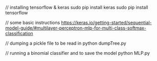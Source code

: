 // installing tensorflow & keras
sudo pip install keras
sudo pip install tensorflow

// some basic instructions
https://keras.io/getting-started/sequential-model-guide/#multilayer-perceptron-mlp-for-multi-class-softmax-classification

// dumping a pickle file to be read in
python dumpTree.py

// running a binomial classifier and to save the model
python MLP.py